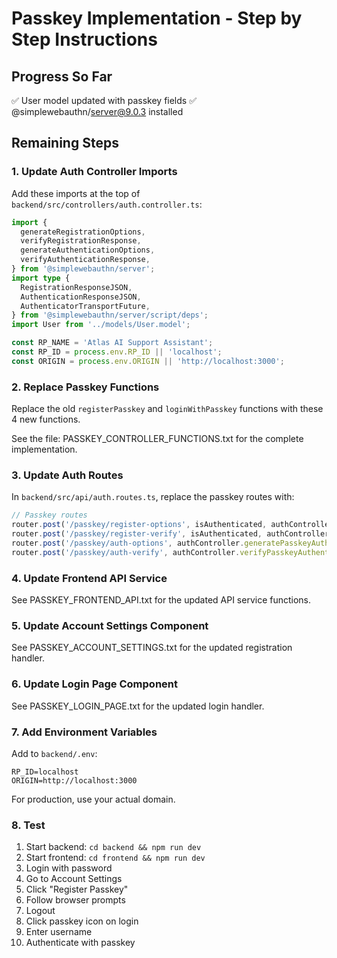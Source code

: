 # Passkey Implementation - Step by Step Instructions

## Progress So Far
✅ User model updated with passkey fields
✅ @simplewebauthn/server@9.0.3 installed

## Remaining Steps

### 1. Update Auth Controller Imports

Add these imports at the top of `backend/src/controllers/auth.controller.ts`:

```typescript
import {
  generateRegistrationOptions,
  verifyRegistrationResponse,
  generateAuthenticationOptions,
  verifyAuthenticationResponse,
} from '@simplewebauthn/server';
import type {
  RegistrationResponseJSON,
  AuthenticationResponseJSON,
  AuthenticatorTransportFuture,
} from '@simplewebauthn/server/script/deps';
import User from '../models/User.model';

const RP_NAME = 'Atlas AI Support Assistant';
const RP_ID = process.env.RP_ID || 'localhost';
const ORIGIN = process.env.ORIGIN || 'http://localhost:3000';
```

### 2. Replace Passkey Functions

Replace the old `registerPasskey` and `loginWithPasskey` functions with these 4 new functions.

See the file: PASSKEY_CONTROLLER_FUNCTIONS.txt for the complete implementation.

### 3. Update Auth Routes

In `backend/src/api/auth.routes.ts`, replace the passkey routes with:

```typescript
// Passkey routes
router.post('/passkey/register-options', isAuthenticated, authController.generatePasskeyRegistrationOptions);
router.post('/passkey/register-verify', isAuthenticated, authController.verifyPasskeyRegistration);
router.post('/passkey/auth-options', authController.generatePasskeyAuthenticationOptions);
router.post('/passkey/auth-verify', authController.verifyPasskeyAuthentication);
```

### 4. Update Frontend API Service

See PASSKEY_FRONTEND_API.txt for the updated API service functions.

### 5. Update Account Settings Component

See PASSKEY_ACCOUNT_SETTINGS.txt for the updated registration handler.

### 6. Update Login Page Component

See PASSKEY_LOGIN_PAGE.txt for the updated login handler.

### 7. Add Environment Variables

Add to `backend/.env`:
```
RP_ID=localhost
ORIGIN=http://localhost:3000
```

For production, use your actual domain.

### 8. Test

1. Start backend: `cd backend && npm run dev`
2. Start frontend: `cd frontend && npm run dev`
3. Login with password
4. Go to Account Settings
5. Click "Register Passkey"
6. Follow browser prompts
7. Logout
8. Click passkey icon on login
9. Enter username
10. Authenticate with passkey

